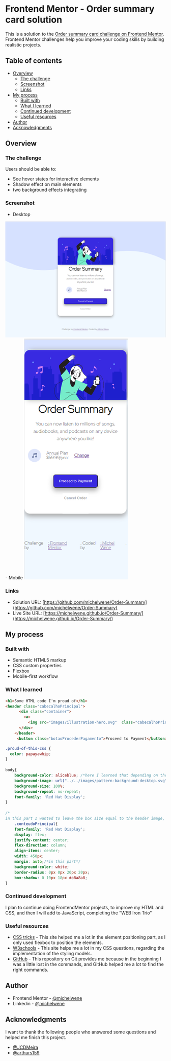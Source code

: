 # Frontend Mentor - Order summary card solution

This is a solution to the [Order summary card challenge on Frontend Mentor](https://www.frontendmentor.io/challenges/order-summary-component-QlPmajDUj). Frontend Mentor challenges help you improve your coding skills by building realistic projects. 

## Table of contents

- [Overview](#overview)
  - [The challenge](#the-challenge)
  - [Screenshot](#screenshot)
  - [Links](#links)
- [My process](#my-process)
  - [Built with](#built-with)
  - [What I learned](#what-i-learned)
  - [Continued development](#continued-development)
  - [Useful resources](#useful-resources)
- [Author](#author)
- [Acknowledgments](#acknowledgments)


## Overview

### The challenge

Users should be able to:

- See hover states for interactive elements
- Shadow effect on main elements
- two background effects integrating
### Screenshot

- Desktop
<img src="images/1440x720.png"/>
- Mobile
<img src="images/375x750.png"/>

### Links

- Solution URL: [https://github.com/michelwene/Order-Summary](https://github.com/michelwene/Order-Summary)
- Live Site URL: [https://michelwene.github.io/Order-Summary/](https://michelwene.github.io/Order-Summary/)

## My process

### Built with

- Semantic HTML5 markup
- CSS custom properties
- Flexbox
- Mobile-first workflow

### What I learned

```html
<h1>Some HTML code I'm proud of</h1>
<header class="cabecalhoPrincipal">
      <div class="container">
        <a>
          <img src="images/illustration-hero.svg"  class="cabecalhoPrincipal-imagem"/></a>
      </div>
    </header>
     <button class="botaoProcederPagamento">Proceed to Payment</button>
```
```css
.proud-of-this-css {
  color: papayawhip;
}

body{
    background-color: aliceblue; /*here I learned that depending on the order in which the values ​​are arranged, they react differently in the html.*/
    background-image: url("../../images/pattern-background-desktop.svg"); /*I wanted this color to be behind the background image, and just putting the color first, it already fits behind the background image.*/
    background-size: 100%;
    background-repeat: no-repeat;
    font-family: 'Red Hat Display';
}

/*
in this part I wanted to leave the box size equal to the header image, after several attempts I understood that I should change the "margin" value and it was the way I would like.*/
    .conteudoPrincipal{
    font-family: 'Red Hat Display';
    display: flex;
    justify-content: center;
    flex-direction: column;
    align-items: center;
    width: 450px;
    margin: auto;/*in this part*/
    background-color: white;
    border-radius: 0px 0px 20px 20px;
    box-shadow: 0 10px 18px #a8a8a8;
}

```

### Continued development


I plan to continue doing FrontendMentor projects, to improve my HTML and CSS, and then I will add to JavaScript, completing the "WEB Iron Trio"

### Useful resources

- [CSS tricks](https://css-tricks.com/snippets/css/a-guide-to-flexbox/) - This site helped me a lot in the element positioning part, as I only used flexbox to position the elements.
- [W3schools](https://www.w3schools.com/css/default.asp) - This site helps me a lot in my CSS questions, regarding the implementation of the styling models. 
- [GitHub](https://gist.github.com/leocomelli/2545add34e4fec21ec16) - This repository on Git provides me because in the beginning I was a little lost in the commands, and GitHub helped me a lot to find the right commands.


## Author

- Frontend Mentor - [@michelwene](https://www.frontendmentor.io/profile/michelwene)
- Linkedin - [@michelwene](https://www.linkedin.com/in/michelwene/)


## Acknowledgments

I want to thank the following people who answered some questions and helped me finish this project.
- [@JCDMeira](https://github.com/JCDMeira)
- [@arthurs159](https://github.com/arthurs159)

